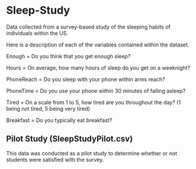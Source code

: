 # Sleep-Study
Data collected from a survey-based study of the sleeping habits of individuals within the US.

Here is a description of each of the variables contained within the dataset.

Enough = Do you think that you get enough sleep?

Hours = On average, how many hours of sleep do you get on a weeknight?

PhoneReach = Do you sleep with your phone within arms reach?

PhoneTime = Do you use your phone within 30 minutes of falling asleep?

Tired = On a scale from 1 to 5, how tired are you throughout the day? (1 being not tired, 5 being very tired)

Breakfast = Do you typically eat breakfast?

## Pilot Study (SleepStudyPilot.csv)
This data was conducted as a pilot study to determine whether or not students were satisfied with the survey.
